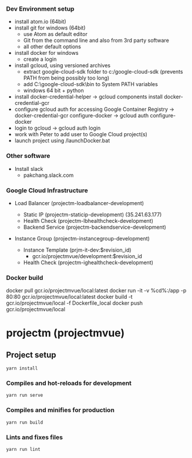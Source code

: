 ### Dev Environment setup
* install atom.io (64bit)
* install git for windows (64bit)
  * use Atom as default editor
  * Git from the command line and also from 3rd party software
  * all other default options
* install docker for windows
  * create a login
* install gcloud, using versioned archives
  * extract google-cloud-sdk folder to c:/google-cloud-sdk (prevents PATH from being possibly too long)
  * add C:\google-cloud-sdk\bin to System PATH variables
  * windows 64 bit + python
* install docker-credential-helper
  -> gcloud components install docker-credential-gcr
* configure gcloud auth for accessing Google Container Registry
  -> docker-credential-gcr configure-docker
  -> gcloud auth configure-docker
* login to gcloud
  -> gcloud auth login
* work with Peter to add user to Google Cloud project(s)
* launch project using /launchDocker.bat

### Other software
* Install slack
  * pakchang.slack.com


### Google Cloud Infrastructure
* Load Balancer (projectm-loadbalancer-development)
  * Static IP (projectm-staticip-development) (35.241.63.177)
  * Health Check (projectm-lbhealthcheck-development)
  * Backend Service (projectm-backendservice-development)

* Instance Group (projectm-instancegroup-development)
  * Instance Template (prjm-it-dev:$revision_id)
    * gcr.io/projectmvue/development:$revision_id
  * Health Check (projectm-ighealthcheck-development)

### Docker build
docker pull gcr.io/projectmvue/local:latest
docker run -it -v %cd%:/app -p 80:80 gcr.io/projectmvue/local:latest
docker build -t gcr.io/projectmvue/local -f Dockerfile_local
docker push gcr.io/projectmvue/local


# projectm (projectmvue)

## Project setup
```
yarn install
```

### Compiles and hot-reloads for development
```
yarn run serve
```

### Compiles and minifies for production
```
yarn run build
```

### Lints and fixes files
```
yarn run lint
```
